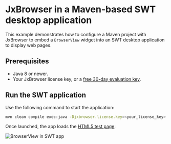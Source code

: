 # JxBrowser in a Maven-based SWT desktop application

This example demonstrates how to configure a Maven project with JxBrowser to embed a `BrowserView` widget into an SWT desktop application to display web pages.

## Prerequisites

* Java 8 or newer.
* Your JxBrowser license key, or a [free 30-day evaluation key][web-form].

## Run the SWT application

Use the following command to start the application:

```bash
mvn clean compile exec:java -Djxbrowser.license.key=<your_license_key>
```

Once launched, the app loads the [HTML5 test page][html5-test-page]:

![BrowserView in SWT app][swt-browser-view]

[web-form]: https://www.teamdev.com/jxbrowser#evaluate
[html5-test-page]: https://html5test.teamdev.com
[swt-browser-view]: https://jxbrowser-support.teamdev.com/img/articles/swt-view.webp
